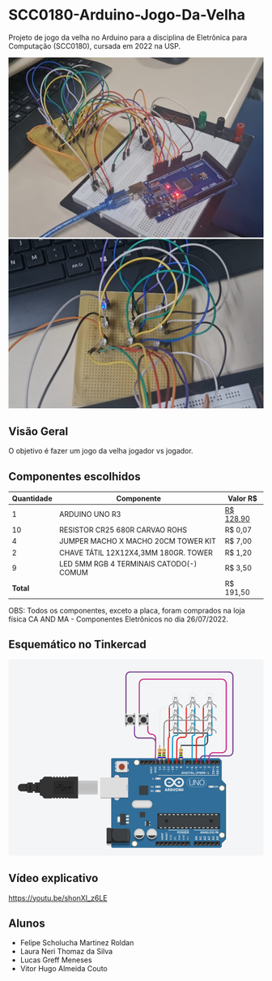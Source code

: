 # SCC0180-Arduino-Jogo-Da-Velha
Projeto de jogo da velha no Arduino para a disciplina de Eletrônica para Computação (SCC0180), cursada em 2022 na USP.

  <img src="./Images/circuitImg.jpeg">
  <img src="./Images/ledDisplayImg.jpeg">

## Visão Geral
O objetivo é fazer um jogo da velha jogador vs jogador.

## Componentes escolhidos
| Quantidade | Componente        			                  | Valor R$ |
|------------|------------------------------------------|----------|
| 1          | ARDUINO UNO R3                       	  | [R$ 128,90](https://www.filipeflop.com/produto/placa-uno-r3-cabo-usb-para-arduino/) |
| 10         | RESISTOR CR25 680R CARVAO ROHS           | R$ 0,07  |
| 4          | JUMPER MACHO X MACHO 20CM TOWER KIT      | R$ 7,00  |
| 2          | CHAVE TÁTIL 12X12X4,3MM 180GR. TOWER  	  | R$ 1,20  |
| 9          | LED 5MM RGB 4 TERMINAIS CATODO(-) COMUM  | R$ 3,50  |
| **Total**  |                    			                | R$ 191,50 |

OBS: Todos os componentes, exceto a placa, foram comprados na loja física CA AND MA - Componentes Eletrônicos no dia 26/07/2022.

## Esquemático no Tinkercad

<img src="./Images/schematicArduino.png">

## Vídeo explicativo

https://youtu.be/shonXI_z6LE

## Alunos

* Felipe Scholucha Martinez Roldan 
* Laura Neri Thomaz da Silva
* Lucas Greff Meneses
* Vitor Hugo Almeida Couto
